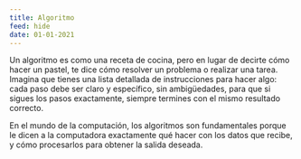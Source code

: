 ```yaml
---
title: Algoritmo
feed: hide
date: 01-01-2021
---
```


Un algoritmo es como una receta de cocina, pero en lugar de decirte cómo hacer un pastel, te dice cómo resolver un problema o realizar una tarea. Imagina que tienes una lista detallada de instrucciones para hacer algo: cada paso debe ser claro y específico, sin ambigüedades, para que si sigues los pasos exactamente, siempre termines con el mismo resultado correcto.

En el mundo de la computación, los algoritmos son fundamentales porque le dicen a la computadora exactamente qué hacer con los datos que recibe, y cómo procesarlos para obtener la salida deseada.